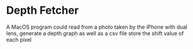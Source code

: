 # Depth Fetcher

A MacOS program could read from a photo taken by the iPhone with dual lens, generate a depth graph as well as a csv file store the shift value of each pixel
